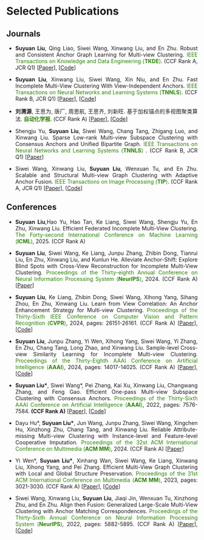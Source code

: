 Selected Publications
======

Journals
------
<ul>
    <li> 
      <p align = "justify"> <b>Suyuan Liu</b>, Qing Liao, Siwei Wang, Xinwang Liu, and En Zhu. Robust and Consistent Anchor Graph Learning for Multi-view Clustering. <font color="#2818200">IEEE Transactions on Knowledge and Data Engineering (<b>TKDE</b>)</font>. (CCF Rank A, JCR Q1) [<a href="https://ieeexplore.ieee.org/abstract/document/10440580/">Paper</a>], [<a href="https://github.com/Tracesource/RCAGL">Code</a>] </p>
    </li>
</ul>

<ul>
  <li> 
      <p align = "justify"> <b>Suyuan Liu</b>, Xinwang Liu, Siwei Wang, Xin Niu, and En Zhu. Fast Incomplete Multi-View Clustering With View-Independent Anchors. <font color="#2818200"> IEEE Transactions on Neural Networks and Learning Systems (<b>TNNLS</b>)</font>. (CCF Rank B, JCR Q1) [<a href="https://ieeexplore.ieee.org/document/9982492/">Paper</a>], [<a href="https://github.com/Tracesource/FIMVC-VIA">Code</a>] </p>
  </li>
</ul> 

<ul>
  <li> 
      <p align = "justify"> <b>刘溯源</b>, 王思为, 唐厂, 周思航, 王思齐, 刘新旺. 基于加权锚点的多视图聚类算法. <font color="#2818200"> <b>自动化学报</b></font>. (CCF Rank A) [<a href="http://aas.net.cn/cn/article/doi/10.16383/j.aas.c220531">Paper</a>], [<a href="https://github.com/Tracesource/MVC-WA">Code</a>] </p>
  </li>
</ul> 

<ul>
  <li> 
      <p align = "justify"> Shengju Yu, <b>Suyuan Liu</b>, Siwei Wang, Chang Tang, Zhigang Luo, and Xinwang Liu. Sparse Low-rank Multi-view Subspace Clustering with Consensus Anchors and Unified Bipartite Graph. <font color="#2818200">IEEE Transactions on Neural Networks and Learning Systems (<b>TNNLS</b>) </font>. (CCF Rank B, JCR Q1) [<a href="https://ieeexplore.ieee.org/abstract/document/10325611">Paper</a>] </p>
  </li>
</ul> 

<ul>
    <li> 
      <p align = "justify"> Siwei Wang, Xinwang Liu, <b>Suyuan Liu</b>, Wenxuan Tu, and En Zhu. Scalable and Structural Multi-view Graph Clustering with Adaptive Anchor Fusion. <font color="#2818200">IEEE Transactions on Image Processing (<b>TIP</b>)</font>. (CCF Rank A, JCR Q1) [<a href="https://ieeexplore.ieee.org/document/10643455">Paper</a>], [<a href="https://github.com/wangsiwei2010/SMVAGC-SF">Code</a>] </p>
    </li>
</ul>

<!--
<ul>
    <li> 
      <p align = "justify"> Jun Wang, Zhenglai Li, Chang Tang, <b>Suyuan Liu</b>, Xinhang Wan, and Xinwang Liu. Multiple Kernel Clustering with Adaptive Multi-scale Partition Selection. <font color="#2818200">IEEE Transactions on Knowledge and Data Engineering (<b>TKDE</b>)</font>. (CCF Rank A, JCR Q1) [<a href="https://ieeexplore.ieee.org/abstract/document/10529609">Paper</a>], [<a href="https://github.com/WangJun2023/MPS">Code</a>] </p>
    </li>
</ul>


<ul>
    <li> 
      <p align = "justify"> Huimin Ma, Siwei Wang, Junpu Zhang, Shengju Yu, <b>Suyuan Liu</b>, Xinwang Liu, and Kunlun He. Symmetric Multi-view Subspace Clustering with Automatic Neighbor Discovery. <font color="#2818200"> IEEE Transactions on Circuits and Systems for Video Technology (<b>TCSVT</b>)</font>. (CCF Rank B, JCR Q1) [<a href="https://ieeexplore.ieee.org/document/10508192/">Paper</a>] </p>
    </li>
</ul>
    
<ul>
  <li> 
      <p align = "justify"> Miaomiao Li, Qing Liao, Yi Zhang, Chuan Ma, Zhe Liu, <b>Suyuan Liu</b>, Jianping Yin, and Xinwang Liu. Regularized Simple Multiple Kernel K-means with Kernel Average Alignment. <font color="#2818200">IEEE Transactions on Neural Networks and Learning Systems (<b>TNNLS</b>)</font>. (CCF Rank B, JCR Q1) [<a href="https://ieeexplore.ieee.org/abstract/document/10195917/">Paper</a>] </p>
  </li>
</ul> 

<ul>
  <li> 
      <p align = "justify"> Miaomiao Li, Yi Zhang, <b>Suyuan Liu</b>, Zhe Liu, and Xinzhong Zhu. Simple multiple kernel k-means with kernel weight regularization. <font color="#2818200"> <b>Information Fusion</b></font>. (JCR Q1) [<a href="https://www.sciencedirect.com/science/article/pii/S156625352300218X">Paper</a>] </p>
  </li>
</ul> 

<ul>
  <li> 
      <p align = "justify"> Miaomiao Li, Siwei Wang, Xinwang Liu, <b>Suyuan Liu</b>. Parameter-Free and Scalable Incomplete Multi-view Clustering with Prototype Graph. <font color="#2818200">IEEE Transactions on Neural Networks and Learning Systems (<b>TNNLS</b>)</font>. (CCF Rank B, JCR Q1) [<a href="https://ieeexplore.ieee.org/abstract/document/9777866">Paper</a>], [<a href="https://github.com/wangsiwei2010/PSIMVC-PG">Code</a>] </p>
  </li>
</ul> 
-->

Conferences
----
<ul>
  <li> 
      <p align = "justify"> <b>Suyuan Liu</b>,Hao Yu, Hao Tan, Ke Liang, Siwei Wang, Shengju Yu, En Zhu, Xinwang Liu. Efficient Federated Incomplete Multi-View Clustering. <font color="#2818200">The Forty-second International Conference on Machine Learning (<b>ICML</b>)</font>, 2025. (CCF Rank A) </p>
  </li>
</ul> 

<ul>
  <li> 
      <p align = "justify"> <b>Suyuan Liu</b>, Siwei Wang, Ke Liang, Junpu Zhang, Zhibin Dong, Tianrui Liu, En Zhu, Xinwang Liu, and Kunlun He. Alleviate Anchor-Shift: Explore Blind Spots with Cross-View Reconstruction for Incomplete Multi-View Clustering. <font color="#2818200">Proceedings of the Thirty-eighth Annual Conference on Neural Information Processing System (<b>NeurIPS</b>)</font>, 2024. (CCF Rank A) [<a href="https://neurips.cc/virtual/2024/poster/96633">Paper</a>] </p>
  </li>
</ul> 

<ul>
    <li> 
      <p align = "justify"> <b>Suyuan Liu</b>, Ke Liang, Zhibin Dong, Siwei Wang, Xihong Yang, Sihang Zhou, En Zhu, Xinwang Liu. Learn from View Correlation: An Anchor Enhancement Strategy for Multi-view Clustering. <font color="#2818200"> Proceedings of the Thirty-Sixth IEEE Conference on Computer Vision and Pattern Recognition (<b>CVPR</b>)</font>, 2024,  pages: 26151-26161. (CCF Rank A)  [<a href="https://openaccess.thecvf.com/content/CVPR2024/papers/Liu_Learn_from_View_Correlation_An_Anchor_Enhancement_Strategy_for_Multi-view_CVPR_2024_paper.pdf">Paper</a>], [<a href="https://github.com/Tracesource/AEVC">Code</a>] </p>
    </li>
</ul>

<ul>
    <li> 
      <p align = "justify"> <b>Suyuan Liu</b>, Junpu Zhang, Yi Wen, Xihong Yang, Siwei Wang, Yi Zhang, En Zhu, Chang Tang, Long Zhao, and Xinwang Liu. Sample-level Cross-view Similarity Learning for Incomplete Multi-view Clustering. <font color="#2818200"> Proceedings of the Thirty-Eighth AAAI Conference on Artificial Intelligence (<b>AAAI</b>)</font>, 2024, pages: 14017-14025. (CCF Rank A) [<a href="https://ojs.aaai.org/index.php/AAAI/article/view/29310">Paper</a>], [<a href="https://github.com/Tracesource/SCSL">Code</a>] </p>
    </li>
</ul>

<ul>
  <li> 
      <p align = "justify"> <b>Suyuan Liu*</b>, Siwei Wang*, Pei Zhang, Kai Xu, Xinwang Liu, Changwang Zhang, and Feng Gao. Efficient One-pass Multi-view Subspace Clustering with Consensus Anchors. <font color="#2818200"> Proceedings of the Thirty-Sixth AAAI Conference on Artificial Intelligence (<b>AAAI</b>)</font>, 2022, pages: 7576-7584. <b>(CCF Rank A)</b> [<a href="https://ojs.aaai.org/index.php/AAAI/article/view/20723">Paper</a>], [<a href="https://github.com/Tracesource/EOMSC-CA">Code</a>] </p>
  </li>
</ul> 

<ul>
    <li> 
      <p align = "justify"> Dayu Hu*, <b>Suyuan Liu*</b>, Jun Wang, Junpu Zhang, Siwei Wang, Xingchen Hu, Xinzhong Zhu, Chang Tang, and Xinwang Liu. Reliable Attribute-missing Multi-view Clustering with Instance-level and Feature-level Cooperative Imputation. <font color="#2818200"> Proceedings of the 32st ACM International Conference on Multimedia (<b>ACM MM</b>)</font>, 2024. (CCF Rank A) [<a href="https://openreview.net/forum?id=peyB8AbCdY">Paper</a>]</p>
    </li>
</ul>

<ul>
  <li> 
      <p align = "justify">  Yi Wen*, <b>Suyuan Liu*</b>, Xinhang Wan, Siwei Wang, Ke Liang, Xinwang Liu, Xihong Yang, and Pei Zhang. Efficient Multi-View Graph Clustering with Local and Global Structure Preservation. <font color="#2818200"> Proceedings of the 31st ACM International Conference on Multimedia (<b>ACM MM</b>)</font>, 2023, pages: 3021-3030. (CCF Rank A) [<a href="https://dl.acm.org/doi/abs/10.1145/3581783.3611986">Paper</a>], [<a href="https://github.com/Tracesource/EMVGC-LG">Code</a>] </p>
  </li>
</ul> 

<ul>
  <li> 
      <p align = "justify"> Siwei Wang, Xinwang Liu, <b>Suyuan Liu</b>, Jiaqi Jin, Wenxuan Tu, Xinzhong Zhu, and En Zhu. Align then Fusion: Generalized Large-Scale Multi-View Clustering with Anchor Matching Correspondences. <font color="#2818200"> Proceedings of the Thirty-Sixth Annual Conference on Neural Information Processing System (<b>NeurIPS</b>)</font>, 2022, pages: 5882-5895. (CCF Rank A) [<a href="https://arxiv.org/pdf/2205.15075.pdf">Paper</a>], [<a href="https://github.com/wangsiwei2010/NeurIPS22-FMVACC">Code</a>] </p>
  </li>
</ul> 

<!--
<ul>
  <li> 
      <p align = "justify"> Zhibin Dong, Siwei Wang, Meng Liu, Ke Liang, Yi Zhang, <b>Suyuan Liu</b>, Jiaqi Jin, Xinwang Liu, En Zhu. Enhanced then Progressive Fusion with View Graph for Multi-View Clustering. <font color="#2818200">Proceedings of the Thirty-Seventh IEEE Conference on Computer Vision and Pattern Recognition (<b>CVPR</b>)</font>, 2025. (CCF Rank A) </p>
  </li>
</ul> 

<ul>
  <li> 
      <p align = "justify"> Baili xiao, Zhibin Dong, Ke Liang, <b>Suyuan Liu</b>, Siwei Wang, Tianrui Liu, Xingchen Hu, En Zhu, Xinwang Liu, En Zhu. EEASEMVC: Efficient Dual Selection Mechanism for Deep Multi-View Clustering. <font color="#2818200">Proceedings of the Thirty-Seventh IEEE Conference on Computer Vision and Pattern Recognition (<b>CVPR</b>)</font>, 2025. (CCF Rank A) </p>
  </li>
</ul> 

<ul>
  <li> 
      <p align = "justify"> Yu Feng, Weixuan Liang, Xinhang Wan, Jiyuan Liu, <b>Suyuan Liu</b>, Qian Qu, Renxiang Guan, Huiying Xu, Xinwang Liu. Incremental Nyström-based Multiple Kernel Clustering. <font color="#2818200">Proceedings of the Thirty-Ninth AAAI Conference on Artificial Intelligence (<b>AAAI</b>)</font>, 2025. (CCF Rank A) </p>
  </li>
</ul> 

<ul>
  <li> 
      <p align = "justify"> Fangdi Wang, Siwei Wang, Jiaqi Jin, jingtao Hu, <b>Suyuan Liu</b>, Xihong Yang, Xinwang Liu, and En Zhu. Evaluate then cooperate: Shapley-based View Cooperation Enhancement for Multi-view Clustering. <font color="#2818200">Proceedings of the Thirty-eighth Annual Conference on Neural Information Processing System (<b>NeurIPS</b>)</font>, 2024. (CCF Rank A) [<a href="https://neurips.cc/virtual/2024/poster/93062">Paper</a>] </p>
  </li>
</ul> 

<ul>
  <li> 
      <p align = "justify"> Ke Liang, Yue Liu，Hao Liu, Lingyuan Meng, <b>Suyuan Liu</b>, Siwei Wang, Sihang Zhou, and Xinwang Liu. Clustering then Propagation: Select Better Anchors for Knowledge Graph Embedding. <font color="#2818200">Proceedings of the Thirty-eighth Annual Conference on Neural Information Processing System (<b>NeurIPS</b>)</font>, 2024. (CCF Rank A) [<a href="https://neurips.cc/virtual/2024/poster/96176">Paper</a>] </p>
  </li>
</ul> 

<ul>
    <li> 
      <p align = "justify"> Ke Liang, Lingyuan Meng, Yue Liu, Meng Liu, Wei Wei, Siwei Wang, <b>Suyuan Liu</b>, Wenxuan Tu, Sihang Zhou, and Xinwang Liu. Simple Yet Effective: Structure Guided Pre-trained Transformer for Multi-modal Knowledge Graph Reasoning. <font color="#2818200">Proceedings of the 32st ACM International Conference on Multimedia (<b>ACM MM</b>)</font>, 2024. (CCF Rank A) [<a href="https://openreview.net/forum?id=oFsIK2JefP">Paper</a>]</p>
    </li>
</ul>

<ul>
    <li> 
      <p align = "justify"> Huimin Ma, Siwei Wang, Shengju Yu, <b>Suyuan Liu</b>, Jun-Jie Huang, Huijun Wu, Xinwang Liu, and En Zhu. Automatic and Aligned Anchor Learning Strategy for Multi-View Clustering. <font color="#2818200"> Proceedings of the 32st ACM International Conference on Multimedia (<b>ACM MM</b>)</font>, 2024. (CCF Rank A) [<a href="https://openreview.net/forum?id=TKRqWQVawP">Paper</a>]</p>
    </li>
</ul>

<ul>
    <li> 
      <p align = "justify"> Shengju Yu, Siwei Wang, Zhibin Dong, Wenxuan Tu, <b>Suyuan Liu</b>, Zhao Lv, Pan Li, Miao Wang, and En Zhu. A Non-parametric Graph Clustering Framework for Multi-View Data. <font color="#2818200"> Proceedings of the Thirty-Eighth AAAI Conference on Artificial Intelligence (<b>AAAI</b>)</font>, 2024, pages: 14017-14025. (CCF Rank A) [<a href="https://ojs.aaai.org/index.php/AAAI/article/view/29594">Paper</a>]</p>
    </li>
</ul>

<ul>
  <li> 
      <p align = "justify">Yi Wen, Siwei Wang, Ke Liang, Weixuan Liang, Xinhang Wan, Xinwang Liu, <b>Suyuan Liu</b>, Jiyuan Liu, and En Zhu. Scalable Incomplete Multi-View Clustering with Structure Alignment. <font color="#2818200"> Proceedings of the 31st ACM International Conference on Multimedia (<b>ACM MM</b>)</font>, 2023, pages: 3031-3040. (CCF Rank A) [<a href="https://dl.acm.org/doi/abs/10.1145/3581783.3611981">Paper</a>], [<a href="https://github.com/wenyiwy99/SIMVC-SA">Code</a>] </p>
  </li>
</ul> 

<ul>
  <li> 
      <p align = "justify">  Xihong Yang, Jiaqi Jin, Siwei Wang, Ke Liang, Yue Liu, Yi Wen, <b>Suyuan Liu</b>, Sihang Zhou, Xinwang Liu, and En Zhu. DealMVC: Dual Contrastive Calibration for Multi-view Clustering. <font color="#2818200"> Proceedings of the 31st ACM International Conference on Multimedia (<b>ACM MM</b>)</font>, 2023, pages: 337-346. (CCF Rank A) [<a href="https://dl.acm.org/doi/abs/10.1145/3581783.3611951">Paper</a>], [<a href="https://github.com/xihongyang1999/DealMVC">Code</a>] </p>
  </li>
</ul> 
-->


